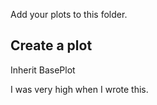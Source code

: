Add your plots to this folder.

## Create a plot
Inherit BasePlot

I was very high when I wrote this.
